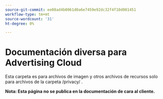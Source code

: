 ```yaml
---
source-git-commit: ee08ad4b0061d0a6e7459e92dc32f4f10d081451
workflow-type: tm+mt
source-wordcount: '31'
ht-degree: 0%

---
```

# Documentación diversa para Advertising Cloud

Esta carpeta es para archivos de imagen y otros archivos de recursos solo para archivos de la carpeta /privacy/ .

**Nota: Esta página no se publica en la documentación de cara al cliente.**
